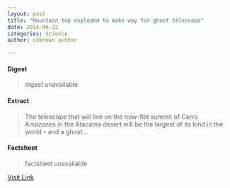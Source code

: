 ```yaml
---
layout: post
title: "Mountain top exploded to make way for ghost telescope"
date: 2014-06-22
categories: Science
author: unknown author

---
```



#### Digest
>digest unavailable

#### Extract
>The telescope that will live on the now-flat summit of Cerro Amazones in the Atacama desert will be the largest of its kind in the world &ndash; and a ghost...

#### Factsheet
>factsheet unavailable

[Visit Link](http://feeds.newscientist.com/c/749/f/10897/s/3bb42381/sc/10/l/0L0Snewscientist0N0Carticle0Cdn257650Emountain0Etop0Eexploded0Eto0Emake0Eway0Efor0Eghost0Etelescope0Bhtml0Dcmpid0FRSS0QNSNS0Q20A120EGLOBAL0Qonline0Enews/story01.htm)


